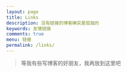 ```yaml
---
layout: page
title: Links
description: 没有链接的博客确实是孤独的
keywords: 友情链接
comments: true
menu: 链接
permalink: /links/
---
```


> 等我有些写博客的好朋友，我再放到这里吧

<!-- * [Connie酱](http://biedan.org)
* [只宁静不致远](http://zxning.github.io/)
* [Blog Something](http://chenxiaoyoyo.github.io)
* [码志](http://mazhuang.org) -->
